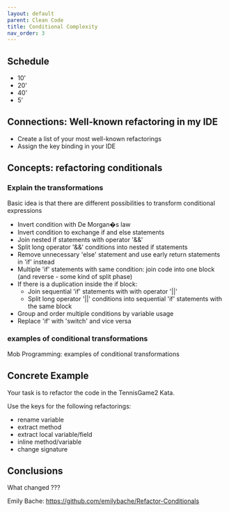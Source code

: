 ```yaml
---
layout: default
parent: Clean Code
title: Conditional Complexity
nav_order: 3
---
```


## Schedule
- 10'
- 20'
- 40'
- 5'

## Connections: Well-known refactoring in my IDE

* Create a list of your most well-known refactorings
* Assign the key binding in your IDE

## Concepts: refactoring conditionals 

### Explain the transformations
Basic idea is that there are different possibilities to transform conditional expressions

* Invert condition with De Morgan�s law
* Invert condition to exchange if and else statements
* Join nested if statements with operator '&&'
* Split long operator '&&' conditions into nested if statements
* Remove unnecessary 'else' statement and use early return statements in 'if' instead
* Multiple 'if' statements with same condition: join code into one block (and reverse - some kind of split phase)
* If there is a duplication inside the if block:
  * Join sequential 'if' statements with with operator '||'
  * Split long operator '||' conditions into sequential 'if' statements with the same block
* Group and order multiple conditions by variable usage
* Replace 'if' with 'switch' and vice versa

### examples of conditional transformations
Mob Programming: examples of conditional transformations

## Concrete Example 

Your task is to refactor the code in the TennisGame2 Kata.

Use the keys for the following refactorings:
- rename variable
- extract method
- extract local variable/field
- inline method/variable
- change signature
    
## Conclusions

What changed ???


Emily Bache: https://github.com/emilybache/Refactor-Conditionals
